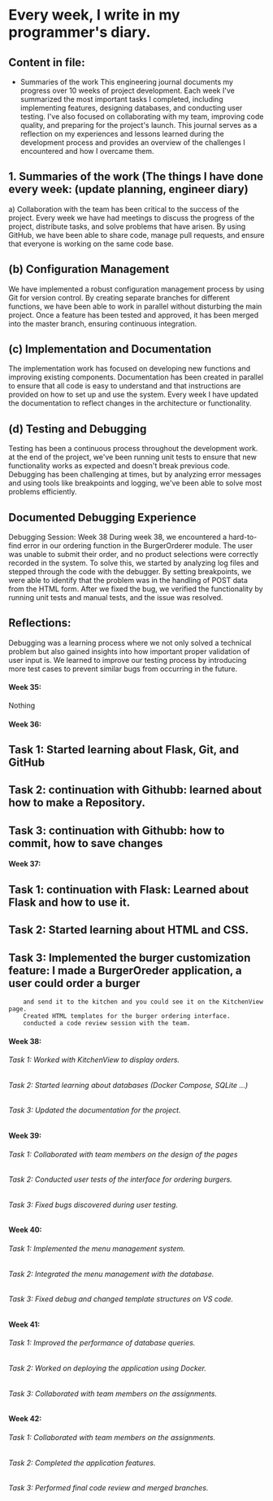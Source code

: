 # **Every week, I write in my programmer's diary.**

## Content in file:
- Summaries of the work
This engineering journal documents my progress over 10 weeks of project development. Each week I've summarized the most important tasks I completed, including implementing features, designing databases, and conducting user testing. I've also focused on collaborating with my team, improving code quality, and preparing for the project's launch. This journal serves as a reflection on my experiences and lessons learned during the development process and provides an overview of the challenges I encountered and how I overcame them.
   
## 1. Summaries of the work (The things I have done every week: (update planning, engineer diary)
a) Collaboration with the team has been critical to the success of the project. Every week we have had meetings to discuss the progress of the project, distribute tasks, and solve problems that have arisen. By using GitHub, we have been able to share code, manage pull requests, and ensure that everyone is working on the same code base.

## (b) Configuration Management
We have implemented a robust configuration management process by using Git for version control. By creating separate branches for different functions, we have been able to work in parallel without disturbing the main project. Once a feature has been tested and approved, it has been merged into the master branch, ensuring continuous integration.

## (c) Implementation and Documentation
The implementation work has focused on developing new functions and improving existing components. Documentation has been created in parallel to ensure that all code is easy to understand and that instructions are provided on how to set up and use the system. Every week I have updated the documentation to reflect changes in the architecture or functionality.

## (d) Testing and Debugging
Testing has been a continuous process throughout the development work. at the end of the project, we've been running unit tests to ensure that new functionality works as expected and doesn't break previous code. Debugging has been challenging at times, but by analyzing error messages and using tools like breakpoints and logging, we've been able to solve most problems efficiently.

## Documented Debugging Experience
Debugging Session: Week 38
During week 38, we encountered a hard-to-find error in our ordering function in the BurgerOrderer module. The user was unable to submit their order, and no product selections were correctly recorded in the system. To solve this, we started by analyzing log files and stepped through the code with the debugger. By setting breakpoints, we were able to identify that the problem was in the handling of POST data from the HTML form. After we fixed the bug, we verified the functionality by running unit tests and manual tests, and the issue was resolved.

## Reflections:
Debugging was a learning process where we not only solved a technical problem but also gained insights into how important proper validation of user input is. We learned to improve our testing process by introducing more test cases to prevent similar bugs from occurring in the future.

#### Week 35:
Nothing
#### Week 36:
## Task 1: Started learning about Flask, Git, and GitHub
## Task 2: continuation with Githubb: learned about how to make a Repository.
## Task 3: continuation with Githubb: how to commit, how to save changes

#### Week 37:
## Task 1: continuation with Flask: Learned about Flask and how to use it.
## Task 2: Started learning about HTML and CSS.
## Task 3: Implemented the burger customization feature: I made a BurgerOreder application, a user could order a burger 
        and send it to the kitchen and you could see it on the KitchenView page.
        Created HTML templates for the burger ordering interface.
        conducted a code review session with the team.

#### Week 38:
###### Task 1: Worked with KitchenView to display orders.
###### Task 2: Started learning about databases (Docker Compose, SQLite ...)
###### Task 3: Updated the documentation for the project.
#### Week 39:
###### Task 1: Collaborated with team members on the design of the pages
###### Task 2: Conducted user tests of the interface for ordering burgers.
###### Task 3: Fixed bugs discovered during user testing.
#### Week 40:
###### Task 1: Implemented the menu management system.
###### Task 2: Integrated the menu management with the database.
###### Task 3: Fixed debug and changed template structures on VS code.
#### Week 41:
###### Task 1: Improved the performance of database queries.
###### Task 2: Worked on deploying the application using Docker.
###### Task 3: Collaborated with team members on the assignments.
#### Week 42:
###### Task 1: Collaborated with team members on the assignments.
###### Task 2: Completed the application features. 
###### Task 3: Performed final code review and merged branches.
